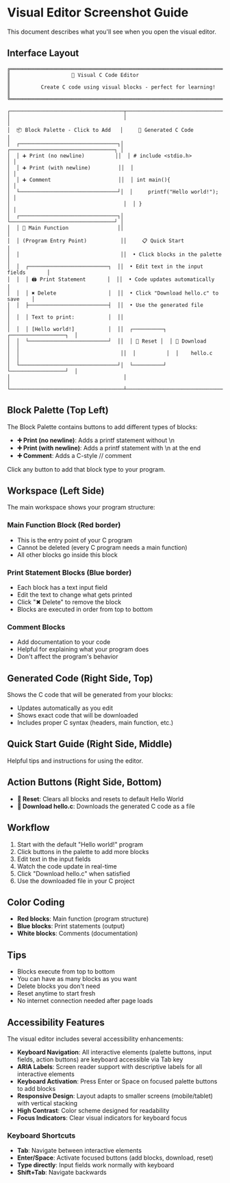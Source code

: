 # Visual Editor Screenshot Guide

This document describes what you'll see when you open the visual editor.

## Interface Layout

```
╔══════════════════════════════════════════════════════════════════════════════╗
║                    🧩 Visual C Code Editor                                    ║
║          Create C code using visual blocks - perfect for learning!           ║
╚══════════════════════════════════════════════════════════════════════════════╝

┌─────────────────────────────────────┬────────────────────────────────────────┐
│                                     │                                        │
│  📦 Block Palette - Click to Add   │     📄 Generated C Code                │
│  ┌────────────────────────────────┐│  ┌──────────────────────────────────┐ │
│  │ ➕ Print (no newline)          ││  │ # include <stdio.h>              │ │
│  │ ➕ Print (with newline)         ││  │                                  │ │
│  │ ➕ Comment                      ││  │ int main(){                      │ │
│  └────────────────────────────────┘│  │     printf("Hello world!");      │ │
│                                     │  │ }                                │ │
│  ┌────────────────────────────────┐│  └──────────────────────────────────┘ │
│  │ 🎯 Main Function                ││                                        │
│  │ (Program Entry Point)           ││     📋 Quick Start                     │
│  │                                 ││  • Click blocks in the palette         │
│  │  ┌──────────────────────────┐  ││  • Edit text in the input fields       │
│  │  │ 🖨️ Print Statement       │  ││  • Code updates automatically          │
│  │  │ ✖ Delete                 │  ││  • Click "Download hello.c" to save    │
│  │  ├──────────────────────────┤  ││  • Use the generated file              │
│  │  │ Text to print:           │  ││                                        │
│  │  │ [Hello world!]           │  ││  ┌──────────┐  ┌──────────────────┐  │
│  │  └──────────────────────────┘  ││  │ 🔄 Reset │  │ 💾 Download     │  │
│  │                                 ││  │          │  │    hello.c      │  │
│  └────────────────────────────────┘│  └──────────┘  └──────────────────┘  │
│                                     │                                        │
└─────────────────────────────────────┴────────────────────────────────────────┘
```

## Block Palette (Top Left)

The Block Palette contains buttons to add different types of blocks:

- **➕ Print (no newline)**: Adds a printf statement without \n
- **➕ Print (with newline)**: Adds a printf statement with \n at the end
- **➕ Comment**: Adds a C-style // comment

Click any button to add that block type to your program.

## Workspace (Left Side)

The main workspace shows your program structure:

### Main Function Block (Red border)
- This is the entry point of your C program
- Cannot be deleted (every C program needs a main function)
- All other blocks go inside this block

### Print Statement Blocks (Blue border)
- Each block has a text input field
- Edit the text to change what gets printed
- Click "✖ Delete" to remove the block
- Blocks are executed in order from top to bottom

### Comment Blocks
- Add documentation to your code
- Helpful for explaining what your program does
- Don't affect the program's behavior

## Generated Code (Right Side, Top)

Shows the C code that will be generated from your blocks:
- Updates automatically as you edit
- Shows exact code that will be downloaded
- Includes proper C syntax (headers, main function, etc.)

## Quick Start Guide (Right Side, Middle)

Helpful tips and instructions for using the editor.

## Action Buttons (Right Side, Bottom)

- **🔄 Reset**: Clears all blocks and resets to default Hello World
- **💾 Download hello.c**: Downloads the generated C code as a file

## Workflow

1. Start with the default "Hello world!" program
2. Click buttons in the palette to add more blocks
3. Edit text in the input fields
4. Watch the code update in real-time
5. Click "Download hello.c" when satisfied
6. Use the downloaded file in your C project

## Color Coding

- **Red blocks**: Main function (program structure)
- **Blue blocks**: Print statements (output)
- **White blocks**: Comments (documentation)

## Tips

- Blocks execute from top to bottom
- You can have as many blocks as you want
- Delete blocks you don't need
- Reset anytime to start fresh
- No internet connection needed after page loads

## Accessibility Features

The visual editor includes several accessibility enhancements:

- **Keyboard Navigation**: All interactive elements (palette buttons, input fields, action buttons) are keyboard accessible via Tab key
- **ARIA Labels**: Screen reader support with descriptive labels for all interactive elements
- **Keyboard Activation**: Press Enter or Space on focused palette buttons to add blocks
- **Responsive Design**: Layout adapts to smaller screens (mobile/tablet) with vertical stacking
- **High Contrast**: Color scheme designed for readability
- **Focus Indicators**: Clear visual indicators for keyboard focus

### Keyboard Shortcuts

- **Tab**: Navigate between interactive elements
- **Enter/Space**: Activate focused buttons (add blocks, download, reset)
- **Type directly**: Input fields work normally with keyboard
- **Shift+Tab**: Navigate backwards
